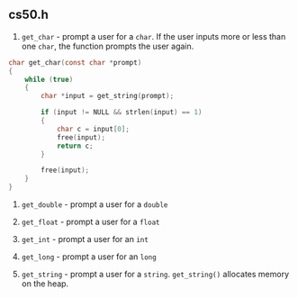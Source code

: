 
## cs50.h

1. `get_char` - prompt a user for a `char`. If the user inputs more or less than one `char`, the function prompts the user again.
```c
char get_char(const char *prompt)
{
    while (true)
    {
        char *input = get_string(prompt);

        if (input != NULL && strlen(input) == 1)
        {
            char c = input[0];
            free(input);
            return c;
        }

        free(input);
    }
}
```

1. `get_double` - prompt a user for a `double`
   
2. `get_float` - prompt a user for a `float`
3. `get_int` - prompt a user for an `int`
4. `get_long` - prompt a user for an `long`
5. `get_string` - prompt a user for a `string`. `get_string()` allocates memory on the heap.